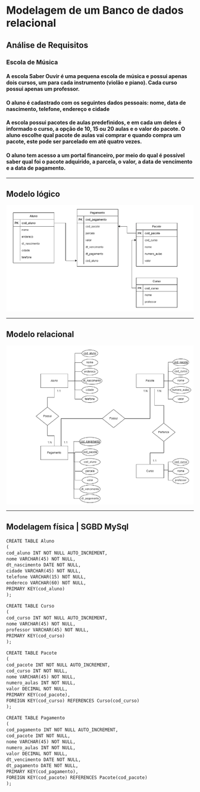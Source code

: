 # Modelagem de um Banco de dados relacional

## Análise de Requisitos

### Escola de Música

#### A escola Saber Ouvir é uma pequena escola de música e possui apenas dois cursos, um para cada instrumento (violão e piano). Cada curso possui apenas um professor.

#### O aluno é cadastrado com os seguintes dados pessoais: nome, data de nascimento, telefone, endereço e cidade

#### A escola possui pacotes de aulas predefinidos, e em cada um deles é informado o curso, a opção de 10, 15 ou 20 aulas e o valor do pacote. O aluno escolhe qual pacote de aulas vai comprar e quando compra um pacote, este pode ser parcelado em até quatro vezes.

#### O aluno tem acesso a um portal financeiro, por meio do qual é possível saber qual foi o pacote adquirido, a parcela, o valor, a data de vencimento e a data de pagamento.

<hr>

## Modelo lógico

<img src="gitimg/logico.drawio.png">

<hr>

## Modelo relacional

<img src="gitimg/relacional.png">

<hr>

## Modelagem física | SGBD MySql

```
CREATE TABLE Aluno
(
cod_aluno INT NOT NULL AUTO_INCREMENT,
nome VARCHAR(45) NOT NULL,
dt_nascimento DATE NOT NULL,
cidade VARCHAR(45) NOT NULL,
telefone VARCHAR(15) NOT NULL,
endereco VARCHAR(60) NOT NULL,
PRIMARY KEY(cod_aluno)
);
```

```
CREATE TABLE Curso
(
cod_curso INT NOT NULL AUTO_INCREMENT,
nome VARCHAR(45) NOT NULL,
professor VARCHAR(45) NOT NULL,
PRIMARY KEY(cod_curso)
);
```

```
CREATE TABLE Pacote
(
cod_pacote INT NOT NULL AUTO_INCREMENT,
cod_curso INT NOT NULL,
nome VARCHAR(45) NOT NULL,
numero_aulas INT NOT NULL,
valor DECIMAL NOT NULL,
PRIMARY KEY(cod_pacote),
FOREIGN KEY(cod_curso) REFERENCES Curso(cod_curso)
);
```

```
CREATE TABLE Pagamento
(
cod_pagamento INT NOT NULL AUTO_INCREMENT,
cod_pacote INT NOT NULL,
nome VARCHAR(45) NOT NULL,
numero_aulas INT NOT NULL,
valor DECIMAL NOT NULL,
dt_vencimento DATE NOT NULL,
dt_pagamento DATE NOT NULL,
PRIMARY KEY(cod_pagamento),
FOREIGN KEY(cod_pacote) REFERENCES Pacote(cod_pacote)
);
```